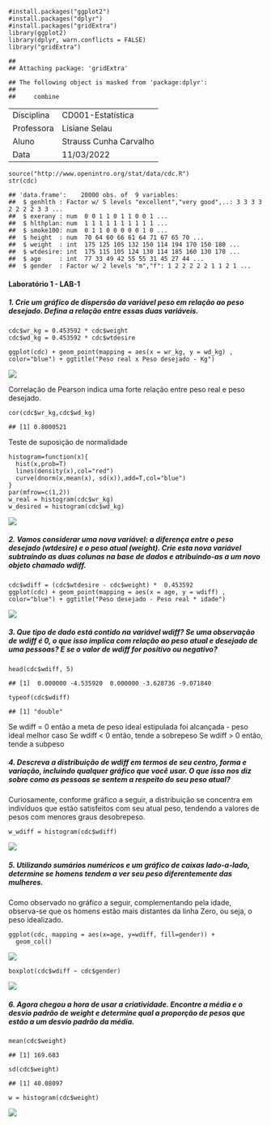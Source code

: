     #install.packages("ggplot2")
    #install.packages("dplyr")
    #install.packages("gridExtra")
    library(ggplot2)
    library(dplyr, warn.conflicts = FALSE)
    library("gridExtra")

    ## 
    ## Attaching package: 'gridExtra'

    ## The following object is masked from 'package:dplyr':
    ## 
    ##     combine

<table>
<tbody>
<tr class="odd">
<td>Disciplina</td>
<td>CD001-Estatística</td>
</tr>
<tr class="even">
<td>Professora</td>
<td>Lisiane Selau</td>
</tr>
<tr class="odd">
<td>Aluno</td>
<td>Strauss Cunha Carvalho</td>
</tr>
<tr class="even">
<td>Data</td>
<td>11/03/2022</td>
</tr>
</tbody>
</table>

    source("http://www.openintro.org/stat/data/cdc.R")
    str(cdc)

    ## 'data.frame':    20000 obs. of  9 variables:
    ##  $ genhlth : Factor w/ 5 levels "excellent","very good",..: 3 3 3 3 2 2 2 2 3 3 ...
    ##  $ exerany : num  0 0 1 1 0 1 1 0 0 1 ...
    ##  $ hlthplan: num  1 1 1 1 1 1 1 1 1 1 ...
    ##  $ smoke100: num  0 1 1 0 0 0 0 0 1 0 ...
    ##  $ height  : num  70 64 60 66 61 64 71 67 65 70 ...
    ##  $ weight  : int  175 125 105 132 150 114 194 170 150 180 ...
    ##  $ wtdesire: int  175 115 105 124 130 114 185 160 130 170 ...
    ##  $ age     : int  77 33 49 42 55 55 31 45 27 44 ...
    ##  $ gender  : Factor w/ 2 levels "m","f": 1 2 2 2 2 2 1 1 2 1 ...

#### **Laboratório 1 - LAB-1**

##### 1. Crie um gráfico de dispersão da variável peso em relação ao peso desejado. Defina a relação entre essas duas variáveis.

    cdc$wr_kg = 0.453592 * cdc$weight
    cdc$wd_kg = 0.453592 * cdc$wtdesire

    ggplot(cdc) + geom_point(mapping = aes(x = wr_kg, y = wd_kg) , color="blue") + ggtitle("Peso real x Peso desejado - Kg") 

![](ufrgs-estatistica-strauss-lab01_files/figure-markdown_strict/unnamed-chunk-4-1.png)

Correlação de Pearson indica uma forte relação entre peso real e peso
desejado.

    cor(cdc$wr_kg,cdc$wd_kg)

    ## [1] 0.8000521

Teste de suposição de normalidade

    histogram=function(x){
      hist(x,prob=T)
      lines(density(x),col="red")
      curve(dnorm(x,mean(x), sd(x)),add=T,col="blue")
    }
    par(mfrow=c(1,2))
    w_real = histogram(cdc$wr_kg)
    w_desired = histogram(cdc$wd_kg)

![](ufrgs-estatistica-strauss-lab01_files/figure-markdown_strict/unnamed-chunk-6-1.png)

##### 2. Vamos considerar uma nova variável: a diferença entre o peso desejado (wtdesire) e o peso atual (weight). Crie esta nova variável subtraindo as duas colunas na base de dados e atribuindo-as a um novo objeto chamado wdiff.

    cdc$wdiff = (cdc$wtdesire - cdc$weight) *  0.453592 
    ggplot(cdc) + geom_point(mapping = aes(x = age, y = wdiff) , color="blue") + ggtitle("Peso desejado - Peso real * idade") 

![](ufrgs-estatistica-strauss-lab01_files/figure-markdown_strict/unnamed-chunk-7-1.png)

##### 3. Que tipo de dado está contido na variável wdiff? Se uma observação de wdiff é 0, o que isso implica com relação ao peso atual e desejado de uma pessoas? E se o valor de wdiff for positivo ou negativo?

    head(cdc$wdiff, 5)

    ## [1]  0.000000 -4.535920  0.000000 -3.628736 -9.071840

    typeof(cdc$wdiff)

    ## [1] "double"

Se wdiff = 0 então a meta de peso ideal estipulada foi alcançada - peso
ideal melhor caso Se wdiff &lt; 0 então, tende a sobrepeso Se wdiff &gt;
0 então, tende a subpeso

##### 4. Descreva a distribuição de wdiff em termos de seu centro, forma e variação, incluindo qualquer gráfico que você usar. O que isso nos diz sobre como as pessoas se sentem a respeito do seu peso atual?

Curiosamente, conforme gráfico a seguir, a distribuição se concentra em
indivíduos que estão satisfeitos com seu atual peso, tendendo a valores
de pesos com menores graus desobrepeso.

    w_wdiff = histogram(cdc$wdiff)

![](ufrgs-estatistica-strauss-lab01_files/figure-markdown_strict/unnamed-chunk-10-1.png)

##### 5. Utilizando sumários numéricos e um gráfico de caixas lado-a-lado, determine se homens tendem a ver seu peso diferentemente das mulheres.

Como observado no gráfico a seguir, complementando pela idade,
observa-se que os homens estão mais distantes da linha Zero, ou seja, o
peso idealizado.

    ggplot(cdc, mapping = aes(x=age, y=wdiff, fill=gender)) +
      geom_col()

![](ufrgs-estatistica-strauss-lab01_files/figure-markdown_strict/unnamed-chunk-11-1.png)

    boxplot(cdc$wdiff ~ cdc$gender)

![](ufrgs-estatistica-strauss-lab01_files/figure-markdown_strict/unnamed-chunk-12-1.png)

##### 6. Agora chegou a hora de usar a criatividade. Encontre a média e o desvio padrão de weight e determine qual a proporção de pesos que estão a um desvio padrão da média.

    mean(cdc$weight)

    ## [1] 169.683

    sd(cdc$weight)

    ## [1] 40.08097

    w = histogram(cdc$weight)

![](ufrgs-estatistica-strauss-lab01_files/figure-markdown_strict/unnamed-chunk-15-1.png)
